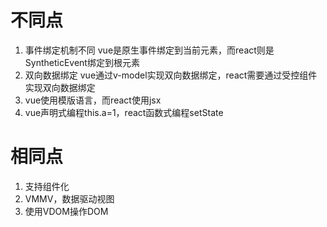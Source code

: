 # 不同点
1. 事件绑定机制不同
vue是原生事件绑定到当前元素，而react则是SyntheticEvent绑定到根元素
2. 双向数据绑定
vue通过v-model实现双向数据绑定，react需要通过受控组件实现双向数据绑定
3. vue使用模版语言，而react使用jsx
4. vue声明式编程this.a=1，react函数式编程setState

# 相同点
1. 支持组件化
2. VMMV，数据驱动视图
3. 使用VDOM操作DOM